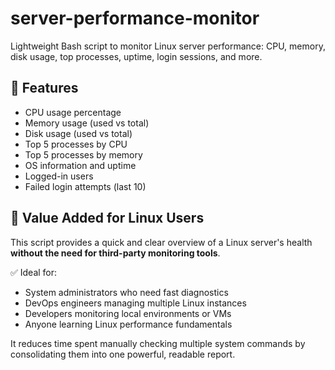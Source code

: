 # server-performance-monitor
Lightweight Bash script to monitor Linux server performance: CPU, memory, disk usage, top processes, uptime, login sessions, and more.
## 🚀 Features

- CPU usage percentage
- Memory usage (used vs total)
- Disk usage (used vs total)
- Top 5 processes by CPU
- Top 5 processes by memory
- OS information and uptime
- Logged-in users
- Failed login attempts (last 10)

## 🧩 Value Added for Linux Users

This script provides a quick and clear overview of a Linux server's health **without the need for third-party monitoring tools**.

✅ Ideal for:
- System administrators who need fast diagnostics  
- DevOps engineers managing multiple Linux instances  
- Developers monitoring local environments or VMs  
- Anyone learning Linux performance fundamentals  

It reduces time spent manually checking multiple system commands by consolidating them into one powerful, readable report.

